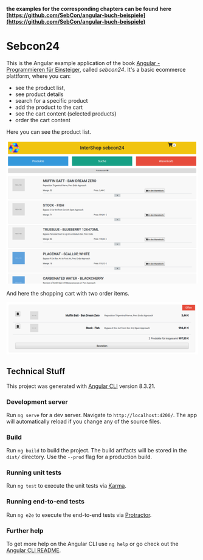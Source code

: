 **the __examples__ for the corresponding chapters can be found here [https://github.com/SebCon/angular-buch-beispiele](https://github.com/SebCon/angular-buch-beispiele)**

# Sebcon24

This is the Angular example application of the book [Angular - Programmieren für Einsteiger](https://www.angular-buch.net), called _sebcon24_. It's a basic ecommerce plattform, where you can:

- see the product list,
- see product details
- search for a specific product
- add the product to the cart
- see the cart content (selected products)
- order the cart content

Here you can see the product list.

![sebcon24 product listing](https://github.com/SebCon/sebcon24/blob/master/screens/sebcon24-produkte-overview.png)

And here the shopping cart with two order items.

![sebcon24 basket listing](https://github.com/SebCon/sebcon24/blob/master/screens/sebcon24-warenkorb-overview.png)

## Technical Stuff

This project was generated with [Angular CLI](https://github.com/angular/angular-cli) version 8.3.21.

### Development server

Run `ng serve` for a dev server. Navigate to `http://localhost:4200/`. The app will automatically reload if you change any of the source files.

### Build

Run `ng build` to build the project. The build artifacts will be stored in the `dist/` directory. Use the `--prod` flag for a production build.

### Running unit tests

Run `ng test` to execute the unit tests via [Karma](https://karma-runner.github.io).

### Running end-to-end tests

Run `ng e2e` to execute the end-to-end tests via [Protractor](http://www.protractortest.org/).

### Further help

To get more help on the Angular CLI use `ng help` or go check out the [Angular CLI README](https://github.com/angular/angular-cli/blob/master/README.md).
